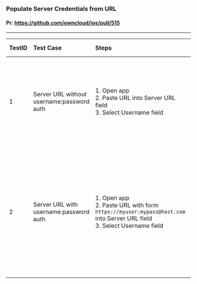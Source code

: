 ###  Populate Server Credentials from URL

#### Pr: https://github.com/owncloud/ios/pull/515


---


TestID | Test Case | Steps | Expected Result | Result | Related Comment
:------------ | :------------- | :------------- | :-------------- | :----- | :------
| 1 | Server URL without username:password auth   |  1. Open app <br>2. Paste URL into Server URL field<br>3. Select Username field<br> |  4. Username and Password fields should remain blank<br> 5. Login button should be active     |
| 2 | Server URL with username:password auth   |  1. Open app <br>2. Paste URL with form `https://myuser:mypass@host.com` into Server URL field<br>3. Select Username field<br> |  4. Username field should be populated with `myuser`<br>5. Password field should be populated with `mypass`<br>6. Login button should be active      |
